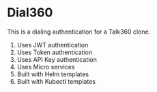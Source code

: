 # Dial360
This is a dialing authentication for a Talk360 clone.

1. Uses JWT authentication
2. Uses Token authentication
3. Uses API Key authentication
4. Uses Micro services
5. Built with Helm templates
6. Built with Kubectl templates
